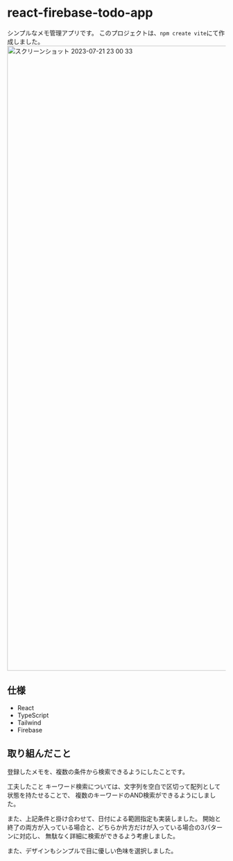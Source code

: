 # react-firebase-todo-app
シンプルなメモ管理アプリです。
このプロジェクトは、`npm create vite`にて作成しました。
<img width="1439" alt="スクリーンショット 2023-07-21 23 00 33" src="https://github.com/yokkepp/react-firebase-todo-app/assets/107005662/40b7b4d0-a0e6-4b24-ab11-9237a7605da4">

## 仕様
- React
- TypeScript
- Tailwind
- Firebase

## 取り組んだこと
登録したメモを、複数の条件から検索できるようにしたことです。

工夫したこと
キーワード検索については、文字列を空白で区切って配列として状態を持たせることで、
複数のキーワードのAND検索ができるようにしました。

また、上記条件と掛け合わせて、日付による範囲指定も実装しました。
開始と終了の両方が入っている場合と、どちらか片方だけが入っている場合の3パターンに対応し、
無駄なく詳細に検索ができるよう考慮しました。

また、デザインもシンプルで目に優しい色味を選択しました。
